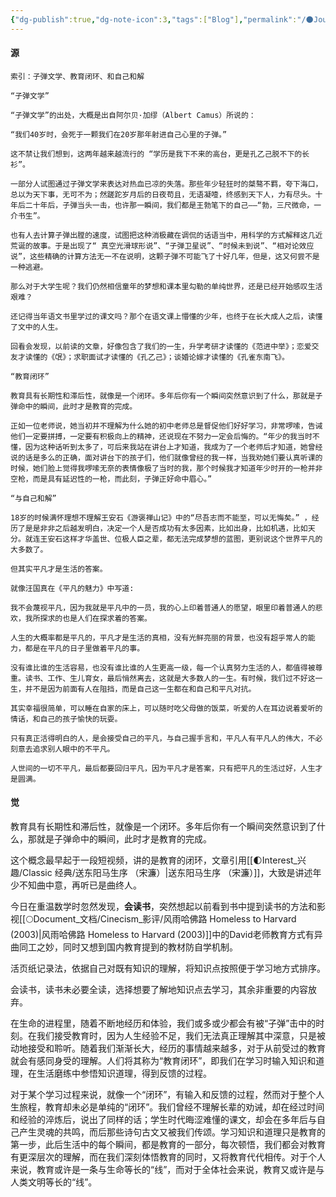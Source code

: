 ```yaml
---
{"dg-publish":true,"dg-note-icon":3,"tags":["Blog"],"permalink":"/🌑Journal_手札/小记/小记_20240826/","dgPassFrontmatter":true,"noteIcon":3,"created":"2024-08-26T21:43:58.863+08:00","updated":"2024-09-17T17:16:52.712+08:00"}
---
```


#### 源
~~~
索引：子弹文学、教育闭环、和自己和解

“子弹文学”

“子弹文学”的出处，大概是出自阿尔贝·加缪（Albert Camus）所说的：

“我们40岁时，会死于一颗我们在20岁那年射进自己心里的子弹。”

这不禁让我们想到，这两年越来越流行的 “学历是我下不来的高台，更是孔乙己脱不下的长衫”。

一部分人试图通过子弹文学来表达对热血已凉的失落。那些年少轻狂时的桀骜不羁，夸下海口，总以为天下事，无可不为；然蹉跎岁月后的日夜苟且，无语凝噎，终感到天下人，力有尽头。十年后二十年后，子弹当头一击，也许那一瞬间，我们都是王勃笔下的自己——“勃，三尺微命，一介书生”。

也有人去计算子弹出膛的速度，试图把这种消极藏在调侃的话语当中，用科学的方式解释这几近荒诞的故事。于是出现了“ 真空光滑球形说”、“子弹卫星说”、“时候未到说”、“相对论效应说”，这些精确的计算方法无一不在说明，这颗子弹不可能飞了十好几年，但是，这又何尝不是一种逃避。

那么对于大学生呢？我们仍然相信童年的梦想和课本里勾勒的单纯世界，还是已经开始感叹生活艰难？

还记得当年语文书里学过的课文吗？那个在语文课上懵懂的少年，也终于在长大成人之后，读懂了文中的人生。

回看会发现，以前读的文章，好像包含了我们的一生，升学考研才读懂的《范进中举》；恋爱交友才读懂的《氓》；求职面试才读懂的《孔乙己》；谈婚论嫁才读懂的《孔雀东南飞》。

“教育闭环”

教育具有长期性和滞后性，就像是一个闭环。多年后你有一个瞬间突然意识到了什么，那就是子弹命中的瞬间，此时才是教育的完成。

正如一位老师说，她当初并不理解为什么她的初中老师总是督促他们好好学习，非常啰嗦，告诫他们一定要拼搏，一定要有积极向上的精神，还说现在不努力一定会后悔的。“年少的我当时不懂，因为这种话听到太多了，可后来我站在讲台上才知道，我成为了一个老师后才知道，她曾经说的话是多么的正确，面对讲台下的孩子们，他们就像曾经的我一样，当我劝她们要认真听课的时候，她们脸上觉得我啰嗦无奈的表情像极了当时的我，那个时候我才知道年少时开的一枪并非空枪，而是具有延迟性的一枪，而此刻，子弹正好命中眉心。”

“与自己和解”

18岁的时候满怀理想不理解王安石《游褒禅山记》中的“尽吾志而不能至，可以无悔矣。” ，经历了是是非非之后越发明白，决定一个人是否成功有太多因素，比如出身，比如机遇，比如天分。就连王安石这样才华盖世、位极人臣之辈，都无法完成梦想的蓝图，更别说这个世界平凡的大多数了。

但其实平凡才是生活的答案。

就像汪国真在《平凡的魅力》中写道:

我不会蔑视平凡，因为我就是平凡中的一员，我的心上印着普通人的愿望，眼里印着普通人的悲欢，我所探求的也是人们在探求着的答案。

人生的大概率都是平凡的，平凡才是生活的真相，没有光鲜亮丽的背景，也没有超乎常人的能力，都是在平凡的日子里做着平凡的事。

没有谁比谁的生活容易，也没有谁比谁的人生更高一级，每一个认真努力生活的人，都值得被尊重。读书、工作、生儿育女，最后悄然离去，这就是大多数人的一生。有时候，我们过不好这一生，并不是因为前面有人在阻挡，而是自己这一生都在和自己和平凡对抗。

其实幸福很简单，可以睡在自家的床上，可以随时吃父母做的饭菜，听爱的人在耳边说着爱听的情话，和自己的孩子愉快的玩耍。

只有真正活得明白的人，是会接受自己的平凡，与自己握手言和，平凡人有平凡人的伟大，不必刻意去追求别人眼中的不平凡。

人世间的一切不平凡，最后都要回归平凡，因为平凡才是答案，只有把平凡的生活过好，人生才是圆满。
~~~
#### 觉
教育具有长期性和滞后性，就像是一个闭环。多年后你有一个瞬间突然意识到了什么，那就是子弹命中的瞬间，此时才是教育的完成。

这个概念最早起于一段短视频，讲的是教育的闭环，文章引用[[🌓Interest_兴趣/Classic 经典/送东阳马生序 （宋濂）\|送东阳马生序 （宋濂）]]，大致是讲述年少不知曲中意，再听已是曲终人。

今日在重温数学时忽然发现，**会读书**，突然想起以前看到书中提到读书的方法和影视[[🌕Document_文档/Cinecism_影评/风雨哈佛路 Homeless to Harvard (2003)\|风雨哈佛路 Homeless to Harvard (2003)]]中的David老师教育方式有异曲同工之妙，同时又想到国内教育提到的教材防自学机制。

活页纸记录法，依据自己对既有知识的理解，将知识点按照便于学习地方式排序。

会读书，读书未必要全读，选择想要了解地知识点去学习，其余非重要的内容放弃。

在生命的进程里，随着不断地经历和体验，我们或多或少都会有被“子弹”击中的时刻。在我们接受教育时，因为人生经验不足，我们无法真正理解其中深意，只是被动地接受和聆听。随着我们渐渐长大，经历的事情越来越多，对于从前受过的教育就会有感同身受的理解。人们将其称为“教育闭环”，即我们在学习时输入知识和道理，在生活磨练中参悟知识道理，得到反馈的过程。

对于某个学习过程来说，就像一个“闭环”，有输入和反馈的过程，然而对于整个人生旅程，教育却未必是单纯的“闭环”。我们曾经不理解长辈的劝诫，却在经过时间和经验的淬炼后，说出了同样的话；学生时代晦涩难懂的课文，却会在多年后与自己产生灵魂的共鸣，而后那些诗句古文又被我们传颂。学习知识和道理只是教育的第一步，此后生活中的每个瞬间，都是教育的一部分，每次顿悟，我们都会对教育有更深层次的理解，而在我们深刻体悟教育的同时，又将教育代代相传。对于个人来说，教育或许是一条与生命等长的“线”，而对于全体社会来说，教育又或许是与人类文明等长的“线”。


